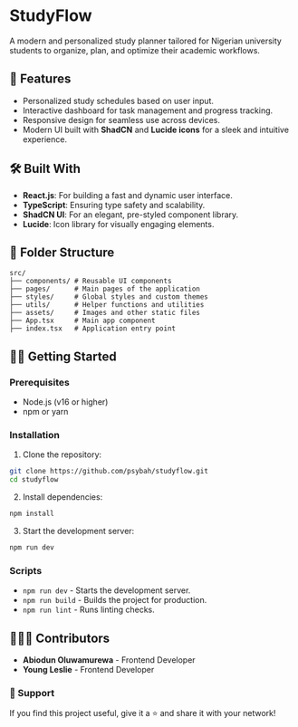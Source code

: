 # StudyFlow

A modern and personalized study planner tailored for Nigerian university students to organize, plan, and optimize their academic workflows.

## 🚀 Features

- Personalized study schedules based on user input.
- Interactive dashboard for task management and progress tracking.
- Responsive design for seamless use across devices.
- Modern UI built with **ShadCN** and **Lucide icons** for a sleek and intuitive experience.

## 🛠️ Built With

- **React.js**: For building a fast and dynamic user interface.
- **TypeScript**: Ensuring type safety and scalability.
- **ShadCN UI**: For an elegant, pre-styled component library.
- **Lucide**: Icon library for visually engaging elements.

## 📂 Folder Structure

```
src/
├── components/ # Reusable UI components
├── pages/      # Main pages of the application
├── styles/     # Global styles and custom themes
├── utils/      # Helper functions and utilities
├── assets/     # Images and other static files
├── App.tsx     # Main app component
├── index.tsx   # Application entry point
```

## 🏃‍♀️ Getting Started

### Prerequisites

- Node.js (v16 or higher)
- npm or yarn

### Installation

1. Clone the repository:

```bash
git clone https://github.com/psybah/studyflow.git
cd studyflow
```

2. Install dependencies:

```bash
npm install
```

3. Start the development server:

```bash
npm run dev
```

### Scripts

- `npm run dev` - Starts the development server.
- `npm run build` - Builds the project for production.
- `npm run lint` - Runs linting checks.

## 🧑‍🤝‍🧑 Contributors

- **Abiodun Oluwamurewa** - Frontend Developer 
- **Young Leslie** - Frontend Developer 

### 🌟 Support

If you find this project useful, give it a ⭐️ and share it with your network!
